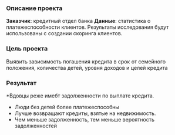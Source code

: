 ### Описание проекта
**Заказчик**: кредитный отдел банка 
**Данные**: статистика о платежеспособности клиентов.
Результаты исследования будут использованы с создании скоринга клиентов.

### Цель проекта
Выявить зависимость погашения кредита в срок от семейного положения, количества детей, уровня доходов и целей кредита

### Результат
*Вдовцы реже имебт задолженности по выплате кредита.
* Люди без детей более платежеспособны
* Лучше возвращают кредиты, взятые на недвижимость.
* Чем меньше задолженность, тем меньше вероятность задолженностей
